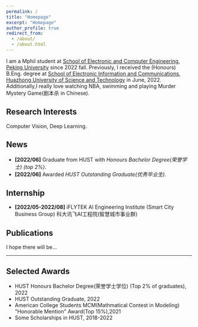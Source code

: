 ```yaml
---
permalink: /
title: "Homepage"
excerpt: "Homepage"
author_profile: true
redirect_from: 
  - /about/
  - /about.html
---
```




I am a Mphil student at [School of Electronic and Computer Engineering](https://www.ece.pku.edu.cn/), [Peking University](https://www.pku.edu.cn/) since 2022 fall. Previously, I received the (Honours) B.Eng. degree at [School of Electronic Information and Communications](http://ei.hust.edu.cn/), [Huazhong University of Science and Technology](https://www.hust.edu.cn/) in June, 2022. Additionally,I really love watching NBA, swimming and playing Murder Mystery Game(剧本杀 in Chinese).



## Research Interests
Computer Vision, Deep Learning.



## News
- **[2022/06]** Graduate from HUST with *Honours Bachelor Degree(荣誉学士) (top 2%)*. 
- **[2022/06]** Awarded *HUST Outstanding Graduate(优秀毕业生)*.


## Internship
- **[2022/05-2022/08]** iFLYTEK AI Engineering Institute (Smart City Business Group)   科大讯飞AI工程院(智慧城市事业群)


## Publications
I hope there will be...



---





Selected Awards
------
- HUST Honours Bachelor Degree(荣誉学士学位) (Top 2% of graduates), 2022
- HUST Outstanding Graduate, 2022
- American College Students MCM(Mathmatical Contest in Modeling) "Honorable Mention" Award(Top 15%),2021
- Some Scholarships in HUST, 2018-2022



<!-- ![Editing a markdown file for a talk](/images/editing-talk.png) -->
